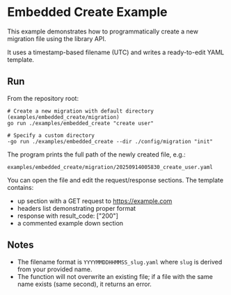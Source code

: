 # Embedded Create Example

This example demonstrates how to programmatically create a new migration file using the library API.

It uses a timestamp-based filename (UTC) and writes a ready-to-edit YAML template.

## Run

From the repository root:

```
# Create a new migration with default directory (examples/embedded_create/migration)
go run ./examples/embedded_create "create user"

# Specify a custom directory
-go run ./examples/embedded_create --dir ./config/migration "init"
```

The program prints the full path of the newly created file, e.g.:

```
examples/embedded_create/migration/20250914005830_create_user.yaml
```

You can open the file and edit the request/response sections. The template contains:
- up section with a GET request to https://example.com
- headers list demonstrating proper format
- response with result_code: ["200"]
- a commented example down section

## Notes
- The filename format is `YYYYMMDDHHMMSS_slug.yaml` where `slug` is derived from your provided name.
- The function will not overwrite an existing file; if a file with the same name exists (same second), it returns an error.
